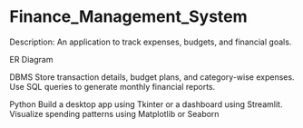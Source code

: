 # Finance_Management_System

Description:
An application to track expenses, budgets, and financial goals.

ER Diagram

DBMS
Store transaction details, budget plans, and category-wise expenses.
Use SQL queries to generate monthly financial reports.

Python
Build a desktop app using Tkinter or a dashboard using Streamlit.
Visualize spending patterns using Matplotlib or Seaborn
